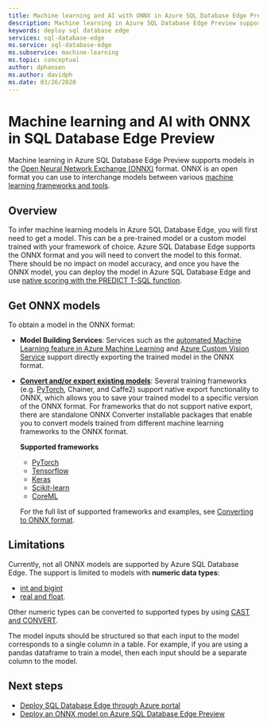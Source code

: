 ```yaml
---
title: Machine learning and AI with ONNX in Azure SQL Database Edge Preview | Microsoft Docs
description: Machine learning in Azure SQL Database Edge Preview supports models in the Open Neural Network Exchange (ONNX) format. ONNX is an open format you can use to interchange models between various machine learning frameworks and tools.
keywords: deploy sql database edge
services: sql-database-edge
ms.service: sql-database-edge
ms.subservice: machine-learning
ms.topic: conceptual
author: dphansen
ms.author: davidph
ms.date: 03/26/2020
---
```


# Machine learning and AI with ONNX in SQL Database Edge Preview

Machine learning in Azure SQL Database Edge Preview supports models in the [Open Neural Network Exchange (ONNX)](https://onnx.ai/) format. ONNX is an open format you can use to interchange models between various [machine learning frameworks and tools](https://onnx.ai/supported-tools).

## Overview

To infer machine learning models in Azure SQL Database Edge, you will first need to get a model. This can be a pre-trained model or a custom model trained with your framework of choice. Azure SQL Database Edge supports the ONNX format and you will need to convert the model to this format. There should be no impact on model accuracy, and once you have the ONNX model, you can deploy the model in Azure SQL Database Edge and use [native scoring with the PREDICT T-SQL function](/sql/advanced-analytics/sql-native-scoring/).

## Get ONNX models

To obtain a model in the ONNX format:

- **Model Building Services**: Services such as the [automated Machine Learning feature in Azure Machine Learning](https://github.com/Azure/MachineLearningNotebooks/blob/master/how-to-use-azureml/automated-machine-learning/classification-bank-marketing-all-features/auto-ml-classification-bank-marketing-all-features.ipynb) and [Azure Custom Vision Service](https://docs.microsoft.com/azure/cognitive-services/custom-vision-service/getting-started-build-a-classifier) support directly exporting the trained model in the ONNX format.

- [**Convert and/or export existing models**](https://github.com/onnx/tutorials#converting-to-onnx-format): Several training frameworks (e.g. [PyTorch](https://pytorch.org/docs/stable/onnx.html), Chainer, and Caffe2) support native export functionality to ONNX, which allows you to save your trained model to a specific version of the ONNX format. For frameworks that do not support native export, there are standalone ONNX Converter installable packages that enable you to convert models trained from different machine learning frameworks to the ONNX format.

     **Supported frameworks**
   * [PyTorch](http://pytorch.org/docs/master/onnx.html)
   * [Tensorflow](https://github.com/onnx/tensorflow-onnx)
   * [Keras](https://github.com/onnx/keras-onnx)
   * [Scikit-learn](https://github.com/onnx/sklearn-onnx)
   * [CoreML](https://github.com/onnx/onnxmltools)
    
    For the full list of supported frameworks and examples, see [Converting to ONNX format](https://github.com/onnx/tutorials#converting-to-onnx-format).

## Limitations

Currently, not all ONNX models are supported by Azure SQL Database Edge. The support is limited to models with **numeric data types**:

- [int and bigint](https://docs.microsoft.com/sql/t-sql/data-types/int-bigint-smallint-and-tinyint-transact-sql)
- [real and float](https://docs.microsoft.com/sql/t-sql/data-types/float-and-real-transact-sql).
  
Other numeric types can be converted to supported types by using [CAST and CONVERT](https://docs.microsoft.com/sql/t-sql/functions/cast-and-convert-transact-sql).

The model inputs should be structured so that each input to the model corresponds to a single column in a table. For example, if you are using a pandas dataframe to train a model, then each input should be a separate column to the model.

## Next steps

- [Deploy SQL Database Edge through Azure portal](deploy-portal.md)
- [Deploy an ONNX model on Azure SQL Database Edge Preview](deploy-onnx.md)
